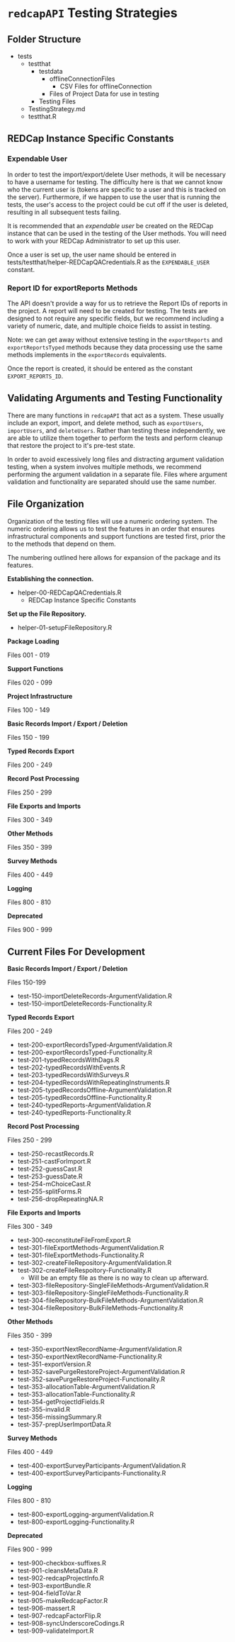 # `redcapAPI` Testing Strategies

## Folder Structure

* tests
    + testthat  
        + testdata  
            + offlineConnectionFiles  
                + CSV Files for offlineConnection  
            + Files of Project Data for use in testing  
        + Testing Files  
    + TestingStrategy.md  
    + testthat.R  

## REDCap Instance Specific Constants

### Expendable User

In order to test the import/export/delete User methods, it will be necessary to 
have a username for testing. The difficulty here is that we cannot know who 
the current user is (tokens are specific to a user and this is tracked on the
server). Furthermore, if we happen to use the user that is running the tests, 
the user's access to the project could be cut off if the user is deleted, 
resulting in all subsequent tests failing. 

It is recommended that an _expendable user_ be created on the REDCap instance
that can be used in the testing of the User methods. You will need to work 
with your REDCap Administrator to set up this user. 

Once a user is set up, the user name should be entered in 
tests/testthat/helper-REDCapQACredentials.R as the `EXPENDABLE_USER` constant.

### Report ID for exportReports Methods

The API doesn't provide a way for us to retrieve the Report IDs of reports in 
the project. A report will need to be created for testing. The tests are 
designed to not require any specific fields, but we recommend including a variety
of numeric, date, and multiple choice fields to assist in testing.

Note: we can get away without extensive testing in the `exportReports` and
`exportReportsTyped` methods because they data processing use the same methods
implements in the `exportRecords` equivalents.

Once the report is created, it should be entered as the constant `EXPORT_REPORTS_ID`.

## Validating Arguments and Testing Functionality

There are many functions in `redcapAPI` that act as a system.  These usually
include an export, import, and delete method, such as `exportUsers`, 
`importUsers`, and `deleteUsers`. Rather than testing these independently, 
we are able to utilize them together to perform the tests and perform 
cleanup that restore the project to it's pre-test state. 

In order to avoid excessively long files and distracting argument validation 
testing, when a system involves multiple methods, we recommend performing
the argument validation in a separate file. Files where argument validation
and functionality are separated should use the same number. 


## File Organization

Organization of the testing files will use a numeric ordering system. The 
numeric ordering allows us to test the features in an order that ensures
infrastructural components and support functions are tested first, prior 
the to the methods that depend on them. 

The numbering outlined here allows for expansion of the package and its 
features.

**Establishing the connection.**

* helper-00-REDCapQACredentials.R
    + REDCap Instance Specific Constants

**Set up the File Repository.**

* helper-01-setupFileRepository.R

**Package Loading**

Files 001 - 019


**Support Functions**

Files 020 - 099


**Project Infrastructure**

Files 100 - 149


**Basic Records Import / Export / Deletion**

Files 150 - 199


**Typed Records Export**

Files 200 - 249


**Record Post Processing**

Files 250 - 299


**File Exports and Imports**

Files 300 - 349


**Other Methods**

Files 350 - 399



**Survey Methods**

Files 400 - 449


**Logging**

Files 800 - 810

**Deprecated**

Files 900 - 999


## Current Files For Development


**Basic Records Import / Export / Deletion**

Files 150-199

* test-150-importDeleteRecords-ArgumentValidation.R
* test-150-importDeleteRecords-Functionality.R

**Typed Records Export**

Files 200 - 249

* test-200-exportRecordsTyped-ArgumentValidation.R
* test-200-exportRecordsTyped-Functionality.R
* test-201-typedRecordsWithDags.R
* test-202-typedRecordsWithEvents.R
* test-203-typedRecordsWithSurveys.R
* test-204-typedRecordsWithRepeatingInstruments.R
* test-205-typedRecordsOffline-ArgumentValidation.R
* test-205-typedRecordsOffline-Functionality.R
* test-240-typedReports-ArgumentValidation.R
* test-240-typedReports-Functionality.R

**Record Post Processing**

Files 250 - 299

* test-250-recastRecords.R
* test-251-castForImport.R
* test-252-guessCast.R
* test-253-guessDate.R
* test-254-mChoiceCast.R
* test-255-splitForms.R
* test-256-dropRepeatingNA.R

**File Exports and Imports**

Files 300 - 349

* test-300-reconstituteFileFromExport.R
* test-301-fileExportMethods-ArgumentValidation.R
* test-301-fileExportMethods-Functionality.R
* test-302-createFileRepository-ArgumentValidation.R
* test-302-createFileRespoitory-Functionality.R
    + Will be an empty file as there is no way to clean up afterward.
* test-303-fileRepository-SingleFileMethods-ArgumentValidation.R
* test-303-fileRepository-SingleFileMethods-Functionality.R
* test-304-fileRepository-BulkFileMethods-ArgumentValidation.R
* test-304-fileRepository-BulkFileMethods-Functionality.R

**Other Methods**

Files 350 - 399

* test-350-exportNextRecordName-ArgumentValidation.R
* test-350-exportNextRecordName-Functionality.R
* test-351-exportVersion.R
* test-352-savePurgeRestoreProject-ArgumentValidation.R
* test-352-savePurgeRestoreProject-Functionality.R
* test-353-allocationTable-ArgumentValidation.R
* test-353-allocationTable-Functionality.R
* test-354-getProjectIdFields.R
* test-355-invalid.R
* test-356-missingSummary.R
* test-357-prepUserImportData.R



**Survey Methods**

Files 400 - 449

* test-400-exportSurveyParticipants-ArgumentValidation.R
* test-400-exportSurveyParticipants-Functionality.R


**Logging**

Files 800 - 810

* test-800-exportLogging-argumentValidation.R
* test-800-exportLogging-Functionality.R

**Deprecated**

Files 900 - 999

* test-900-checkbox-suffixes.R
* test-901-cleansMetaData.R
* test-902-redcapProjectInfo.R
* test-903-exportBundle.R
* test-904-fieldToVar.R
* test-905-makeRedcapFactor.R
* test-906-massert.R
* test-907-redcapFactorFlip.R
* test-908-syncUnderscoreCodings.R
* test-909-validateImport.R



